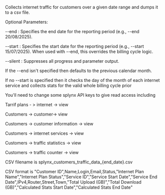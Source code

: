 Collects internet traffic for customers over a given date range and dumps it to a csv file. 

Optional Parameters:

  --end <date>      : Specifies the end date for the reporting period (e.g., --end 20/08/2025).
  
  --start <date>    : Specifies the start date for the reporting period (e.g., --start 15/07/2025).  When used with --end, this overrides the billing cycle logic.
                      
  --silent          : Suppresses all progress and parameter output.


If the --end isn't specified then defaults to the previous calendar month.

If no --start <date> is specified then it checks the day of the month of each internet service and collects stats for the valid whole billing cycle prior


You'll need to change some splynx API keys to give read access including 

Tarrif plans - > internet -> view

Customers -> customer-> view

Customers -> customer information -> view

Customers -> internet services -> view

Customers -> traffic statistics -> view

Customers -> traffic counter -> view

CSV filename is splynx_customers_traffic_data_{end_date}.csv

CSV format is
"Customer ID",Name,Login,Email,Status,"Internet Plan Name","Internet Plan Status","Service ID","Service Start Date","Service End Date",IPv4,Router,Street,Town,"Total Upload (GB)","Total Download (GB)","Calculated Stats Start Date","Calculated Stats End Date"
